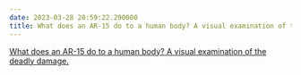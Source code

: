 ```yaml
---
date: 2023-03-28 20:59:22.290000
title: What does an AR-15 do to a human body? A visual examination of the deadly damage.
---
```


[What does an AR-15 do to a human body? A visual examination of the deadly damage.](https://www.washingtonpost.com/nation/interactive/2023/ar-15-damage-to-human-body/?itid=hp-top-table-main_p001_f001)